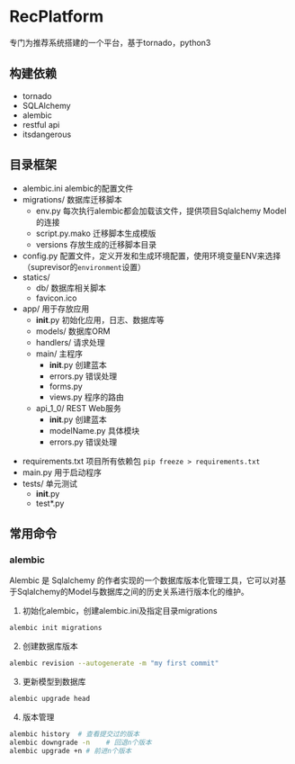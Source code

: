 # RecPlatform
专门为推荐系统搭建的一个平台，基于tornado，python3

## 构建依赖
* tornado
* SQLAlchemy
* alembic
* restful api
* itsdangerous


## 目录框架
* alembic.ini alembic的配置文件
* migrations/ 数据库迁移脚本
  * env.py 每次执行alembic都会加载该文件，提供项目Sqlalchemy Model的连接
  * script.py.mako 迁移脚本生成模版
  * versions 存放生成的迁移脚本目录
* config.py 配置文件，定义开发和生成环境配置，使用环境变量ENV来选择（suprevisor的`environment`设置）
* statics/
  * db/ 数据库相关脚本
  * favicon.ico 
* app/ 用于存放应用
  * __init__.py  初始化应用，日志、数据库等
  * models/ 数据库ORM
  * handlers/ 请求处理
  * main/ 主程序
    * __init__.py 创建蓝本
    * errors.py 错误处理
    * forms.py
    * views.py  程序的路由
  * api_1_0/  REST Web服务
    * __init__.py 创建蓝本
    * modelName.py  具体模块
    * errors.py 错误处理
<!-- * venv/ 这里是开发所需要的python虚拟环境，用virtualenvwrapper管理后，该文件在$HOME/.virtualenv/下面 -->
<!-- * serverConfig/ 这里存放服务器配置时使用的nginx，uwsgi配置文件以及https证书 -->
* requirements.txt 项目所有依赖包 `pip freeze > requirements.txt`
* main.py 用于启动程序
* tests/  单元测试
  * __init__.py
  * test*.py

## 常用命令
### alembic
Alembic 是 Sqlalchemy 的作者实现的一个数据库版本化管理工具，它可以对基于Sqlalchemy的Model与数据库之间的历史关系进行版本化的维护。
1. 初始化alembic，创建alembic.ini及指定目录migrations
```bash
alembic init migrations
```
2. 创建数据库版本
```bash
alembic revision --autogenerate -m "my first commit"
```
3. 更新模型到数据库
```bash
alembic upgrade head
```
4. 版本管理
```bash
alembic history  # 查看提交过的版本
alembic downgrade -n    # 回退n个版本
alembic upgrade +n # 前进n个版本
```
